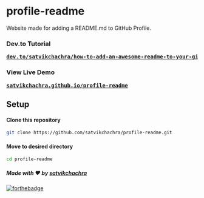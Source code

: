 # profile-readme
Website made for adding a README.md to GitHub Profile.

### Dev.to Tutorial
<pre><a href="https://dev.to/satvikchachra/how-to-add-an-awesome-readme-to-your-github-profile-361n
"><b>dev.to/satvikchachra/how-to-add-an-awesome-readme-to-your-github-profile</b></a></pre>


### View Live Demo
<pre><a href="https://satvikchachra.github.io/profile-readme"><b>satvikchachra.github.io/profile-readme</b></a></pre>


## Setup
#### Clone this repository
```bash
git clone https://github.com/satvikchachra/profile-readme.git
```
#### Move to desired directory
```bash
cd profile-readme
```

##### Made with ♥ by <a href="https://github.com/satvikchachra">satvikchachra</a>

[![forthebadge](https://forthebadge.com/images/badges/built-with-love.svg)](https://github.com/satvikchachra)